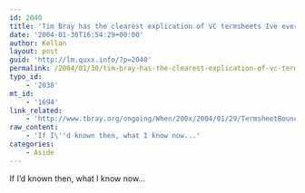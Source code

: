 ```yaml
---
id: 2040
title: 'Tim Bray has the clearest explication of VC termsheets Ive ever seen.'
date: '2004-01-30T16:54:29+00:00'
author: Kellan
layout: post
guid: 'http://lm.quxx.info/?p=2040'
permalink: /2004/01/30/tim-bray-has-the-clearest-explication-of-vc-termsheets-ive-ever-seen/
typo_id:
    - '2038'
mt_id:
    - '1694'
link_related:
    - 'http://www.tbray.org/ongoing/When/200x/2004/01/29/TermsheetBounce'
raw_content:
    - 'If I\''d known then, what I know now...'
categories:
    - Aside
---
```


If I’d known then, what I know now…